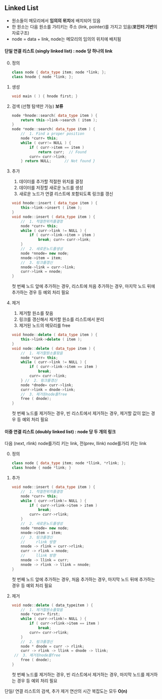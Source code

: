 ## Linked List

* 원소들이 메모리에서 **임의의 위치**에 배치되어 있음
* 한 원소는 다음 원소를 가리키는 주소 (link, pointer)를 가지고 있음(**포인터 기반**의 자료구조)
* node = data + link, node는 메모리의 임의의 위치에 배치됨

#### 단일 연결 리스트 (singly linked list) : node 당 하나의 link

0. 정의

   ```c++
   class node { data_type item; node *link; };
   class hnode { node *link; };
   ```

1. 생성

   ```c++
   void main ( ) { hnode first; }
   ```

2. 검색 (선형 탐색만 가능) **보류**

   ```c++
   node *hnode::search( data_type item ) {
       return this->link->search ( item ); 
   }
   node *node::search( data_type item ) { 
       //  1. Find a proper position
       node *curr= this; 
       while ( curr!= NULL ) {
           if ( curr->item == item )
               return curr;  // Found
           curr= curr->link; 
       } return NULL;      // Not found }
   ```

3. 추가

   1. 데이터를 추가할 적절한 위치를 결정
   2. 데이터를 저장할 새로운 노드를 생성
   3. 새로운 노드가 연결 리스트에 포함되도록 링크를 갱신

   ```c++
   void hnode::insert ( data_type item ) {
       this->link->insert ( item ); 
   }
   void node::insert ( data_type item ) {
       //  1. 적절한위치를결정 
       node *curr= this;
       while ( curr->link != NULL ) {
           if ( curr->link->item > item ) 
               break; curr= curr->link; 
       } 
       //  2. 새로운노드를생성
       node *nnode= new node;
       nnode->item = item; 
       //  3. 링크를갱신
       nnode->link = curr->link;
       curr->link = nnode;
   }
   ```

   첫 번째 노드 앞에 추가하는 경우, 리스트에 처음 추가하는 경우, 마지막 노드 뒤에 추가하는 경우 등 예외 처리 필요

4. 제거

   1. 제거할 원소를 찾음
   2. 링크를 갱신해서 제거할 원소를 리스트에서 분리
   3. 제거된 노드의 메모리를 free

   ```c++
   void hnode::delete ( data_type item ) { 
       this->link->delete ( item ); 
   }
   void node::delete ( data_type item ) {
       //  1. 제거할원소를찾음
       node *curr= this; 
       while ( curr->link != NULL ) {
           if ( curr->link->item == item )
               break;
           curr= curr->link; 
       } //  2. 링크를갱신
       node *dnode= curr->link;
       curr->link = dnode->link;
       //  3. 제거된node를free
       free ( dnode); 
   }
   ```

   첫 번째 노드를 제거하는 경우, 빈 리스트에서 제거하는 경우, 제거할 값이 없는 경우 등 예외 처리 필요



#### 이중 연결 리스트 (doubly linked list) : node 당 두 개의 링크

다음 (next, rlink) node를가리 키는 link, 전(prev, llink) node를가리 키는 link

0. 정의

   ```c++
   class node { data_type item; node *llink, *rlink; };
   class hnode { node *link; }
   ```

1. 추가

   ```c++
   void node::insert ( data_type item ) { 
       //  1. 적절한위치를결정 
       node *curr= this;
       while ( curr->rlink!= NULL ) { 
           if ( curr->rlink->item > item )
               break;
           curr= curr->rlink; 
       } 
       //  2. 새로운노드를생성
       node *nnode= new node;
       nnode->item = item;
       //  3. 링크를갱신
       //     rlink 방향
       nnode -> rlink = curr->rlink;
       curr -> rlink = nnode;
       //     llink 방향
       nnode -> llink = curr;
       nnode -> rlink -> llink = nnode;
   }    
   ```

   첫 번째 노드 앞에 추가하는 경우, 처음 추가하는 경우, 마지막 노드 뒤에 추가하는 경우 등 예외 처리 필요

2. 제거

   ```c++
   void node::delete ( data_typeitem ) {
       //  1. 제거할원소를찾음 
       node *curr= first;
       while ( curr->rlink!= NULL ) {
           if ( curr->rlink->item == item )
               break;
           curr= curr->rlink;
       }
       //  2. 링크를갱신
       node * dnode = curr -> rlink;
       curr -> rlink -> llink = dnode -> llink;
   	//  3. 제거된node를free
       free ( dnode);
   }
   ```

   첫 번째 노드를 제거하는 경우, 빈 리스트에서 제거하는 경우, 마지막 노드를 제거하는 경우 등 예외 처리 필요



단일/ 연결 리스트의 검색, 추가 제거 연산의 시간 복잡도는 모두 **O(n)**

